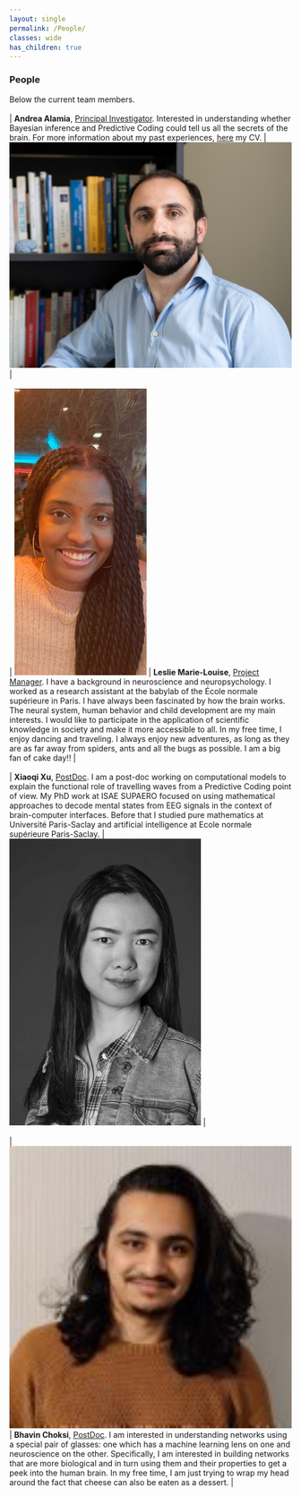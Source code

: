 ```yaml
---
layout: single
permalink: /People/
classes: wide
has_children: true 
---
```



### People

Below the current team members. <br> 
<br> 
| **Andrea Alamia**, <ins>Principal Investigator</ins>. Interested in understanding whether Bayesian inference and Predictive Coding could tell us all the secrets of the brain. For more information about my past experiences, [here](/CV.md) my CV. | <img src="/assets/images/alamiaPicture.png" alt="People">  |  <br> 
<br> 
| <img src="/assets/images/leslieResized.jpg" alt="People">  | **Leslie Marie-Louise**, <ins>Project Manager</ins>.
I have a background in neuroscience and neuropsychology. I worked as a research assistant at the babylab of the École normale supérieure in Paris. I have always been fascinated by how the brain works. The neural system, human behavior and child development are my main interests. I would like to participate in the application of scientific knowledge in society and make it more accessible to all. In my free time, I enjoy dancing and traveling. I always enjoy new adventures, as long as they are as far away from spiders, ants and all the bugs as possible. I am a big fan of cake day!! | <br> 
<br> 
| **Xiaoqi Xu**, <ins>PostDoc</ins>. I am a post-doc working on computational models to explain the functional role of travelling waves from a Predictive Coding point of view. My PhD work at ISAE SUPAERO focused on using mathematical approaches to decode mental states from EEG signals in the context of brain-computer interfaces. Before that I studied pure mathematics at Université Paris-Saclay and artificial intelligence at Ecole normale supérieure Paris-Saclay.  | <img src="/assets/images/Xiaoqi-XU resized.png" alt="People">  |  <br> 
<br> 
| <img src="/assets/images/BhavinResized.jpg" alt="People">  | **Bhavin Choksi**, <ins>PostDoc</ins>. I am interested in understanding networks using a special pair of glasses: one which has a machine learning lens on one and neuroscience on the other. Specifically, I am interested in building networks that are more biological and in turn using them and their properties to get a peek into the human brain.  In my free time, I am just trying to wrap my head around the fact that cheese can also be eaten as a dessert. | <br> 


